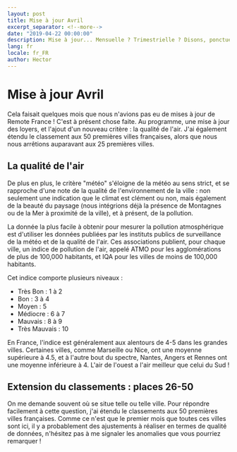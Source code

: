 ```yaml
---
layout: post
title: Mise à jour Avril
excerpt_separator: <!--more-->
date: "2019-04-22 00:00:00"
description: Mise à jour... Mensuelle ? Trimestrielle ? Disons, ponctuelle !
lang: fr
locale: fr_FR
author: Hector
---
```


# Mise à jour Avril

Cela faisait quelques mois que nous n'avions pas eu de mises à jour de Remote France ! C'est à présent chose faite. Au programme, une mise à jour des loyers, et l'ajout d'un nouveau critère : la qualité de l'air. J'ai également étendu le classement aux 50 premières villes françaises, alors que nous nous arrêtions auparavant aux 25 premières villes.

<!--more-->

## La qualité de l'air

De plus en plus, le critère "météo" s'éloigne de la météo au sens strict, et se rapproche d'une note de la qualité de l'environnement de la ville : non seulement une indication que le climat est clément ou non, mais également de la beauté du paysage (nous intégrions déjà la présence de Montagnes ou de la Mer à proximité de la ville), et à présent, de la pollution.

La donnée la plus facile à obtenir pour mesurer la pollution atmosphérique est d'utiliser les données publiées par les instituts publics de surveillance de la météo et de la qualité de l'air. Ces associations publient, pour chaque ville, un indice de pollution de l'air, appelé ATMO pour les agglomérations de plus de 100,000 habitants, et IQA pour les villes de moins de 100,000 habitants.

Cet indice comporte plusieurs niveaux :
* Très Bon : 1 à 2
* Bon : 3 à 4
* Moyen : 5
* Médiocre : 6 à 7
* Mauvais : 8 à 9
* Très Mauvais : 10

En France, l'indice est généralement aux alentours de 4-5 dans les grandes villes. Certaines villes, comme Marseille ou Nice, ont une moyenne supérieure à 4.5, et à l'autre bout du spectre, Nantes, Angers et Rennes ont une moyenne inférieure à 4. L'air de l'ouest a l'air meilleur que celui du Sud !

## Extension du classements : places 26-50

On me demande souvent où se situe telle ou telle ville. Pour répondre facilement à cette question, j'ai étendu le classements aux 50 premières villes françaises. Comme ce n'est que le premier mois que toutes ces villes sont ici, il y a probablement des ajustements à réaliser en termes de qualité de données, n'hésitez pas à me signaler les anomalies que vous pourriez remarquer !


